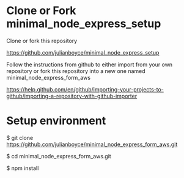 Clone or Fork minimal_node_express_setup
================================
Clone or fork this repository

https://github.com/julianboyce/minimal_node_express_setup

Follow the instructions from github to either import from your own repository or fork this repository into a new one named minimal_node_express_form_aws

https://help.github.com/en/github/importing-your-projects-to-github/importing-a-repository-with-github-importer

Setup environment
================================

$ git clone https://github.com/julianboyce/minimal_node_express_form_aws.git

$ cd minimal_node_express_form_aws.git

$ npm install
